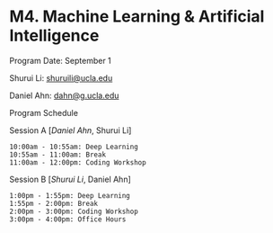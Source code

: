 # M4. Machine Learning & Artificial Intelligence

Program Date: September 1

Shurui Li: shuruili@ucla.edu

Daniel Ahn: dahn@g.ucla.edu

Program Schedule

Session A [*Daniel Ahn*, Shurui Li]

    10:00am - 10:55am: Deep Learning
    10:55am - 11:00am: Break
    11:00am - 12:00pm: Coding Workshop

Session B [*Shurui Li*, Daniel Ahn]

    1:00pm - 1:55pm: Deep Learning
    1:55pm - 2:00pm: Break
    2:00pm - 3:00pm: Coding Workshop
    3:00pm - 4:00pm: Office Hours
